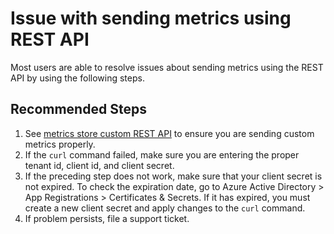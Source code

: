 <properties
  pagetitle="Issue with sending metrics using REST API"
  service=""
  resource=""
  ms.author="riroloff"
  selfhelptype="Generic"
  supporttopicids="32684771"
  productpesids="16250"
  cloudenvironments="public, fairfax, mooncake, blackforest, ussec, usnat"
  articleid="c1a62120-5dc9-4f9c-bc9d-3dfd6b65066f"
  ownershipid="AzureMonitoring_AzureMetrics" />
# Issue with sending metrics using REST API

Most users are able to resolve issues about sending metrics using the REST API by using the following steps.
 
## **Recommended Steps**

1.	See [metrics store custom REST API](https://docs.microsoft.com/azure/azure-monitor/platform/metrics-store-custom-rest-api) to ensure you are sending custom metrics properly.
2.	If the `curl` command failed, make sure you are entering the proper tenant id, client id, and client secret.
3.	If the preceding step does not work, make sure that your client secret is not expired. To check the expiration date, go to Azure Active Directory > App Registrations > Certificates & Secrets. If it has expired, you must create a new client secret and apply changes to the `curl` command.
4.	If problem persists, file a support ticket.
